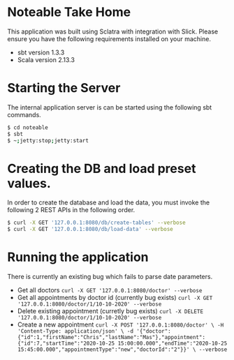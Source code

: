# Noteable Take Home

This application was built using Sclatra with integration with Slick. Please ensure you have the following requirements installed on your machine.

  - sbt version 1.3.3
  - Scala version 2.13.3

# Starting the Server
The internal application server is can be started using the following sbt commands.

```sh
$ cd noteable
$ sbt
$ ~;jetty:stop;jetty:start
```


# Creating the DB and load preset values.
In order to create the database and load the data, you must invoke the following 2 REST APIs in the following order.
```sh
$ curl -X GET '127.0.0.1:8080/db/create-tables' --verbose
$ curl -X GET '127.0.0.1:8080/db/load-data' --verbose
```

# Running the application
There is currently an existing bug which fails to parse date parameters.

- Get all doctors 
`curl -X GET '127.0.0.1:8080/doctor' --verbose`
- Get all appointments by doctor id (currently bug exists)
`curl -X GET '127.0.0.1:8080/doctor/1/10-10-2020' --verbose`
- Delete existing appointment (curretly bug exists)
`curl -X DELETE '127.0.0.1:8080/doctor/1/10-10-2020' --verbose`
- Create a new appointment 
`curl -X POST '127.0.0.1:8080/doctor' \
  -H 'Content-Type: application/json' \
  -d '{"doctor":{"id":1,"firstName":"Chris","lastName":"Mas"},"appointment":{"id":7,"startTime":"2020-10-25 15:00:00.000","endTime":"2020-10-25 15:45:00.000","appointmentType":"new","doctorId":"2"}}' \
  --verbose
`
